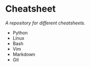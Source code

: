 # Cheatsheet
_A repository for different cheatsheets._

- Python
- Linux
- Bash
- Vim
- Markdown
- Git
